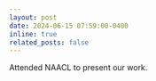 ```yaml
---
layout: post
date: 2024-06-15 07:59:00-0400
inline: true
related_posts: false
---
```


Attended NAACL to present our work.